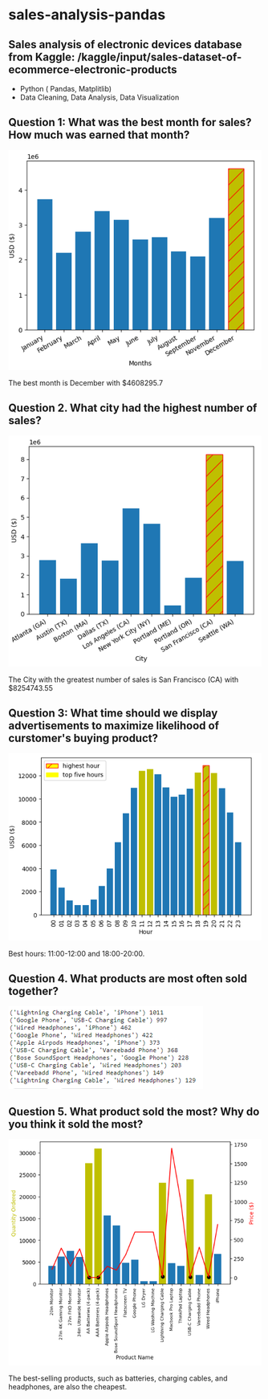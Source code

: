 # sales-analysis-pandas

## Sales analysis of electronic devices database from Kaggle: /kaggle/input/sales-dataset-of-ecommerce-electronic-products

 * Python ( Pandas, Matplitlib)
 * Data Cleaning, Data Analysis, Data Visualization

## Question 1: What was the best month for sales? How much was earned that month?

![plot](./results/Q1.PNG)

The best month is December with $4608295.7

## Question 2. What city had the highest number of sales?

![plot](./results/Q2.PNG)

The City with the greatest number of sales is San Francisco (CA) with $8254743.55

## Question 3: What time should we display advertisements to maximize likelihood of curstomer's buying product?

![plot](./results/Q3.PNG)

Best hours: 11:00-12:00 and 18:00-20:00.

## Question 4. What products are most often sold together?

![plot](./results/Q4.PNG)

## Question 5. What product sold the most? Why do you think it sold the most?

![plot](./results/Q5.PNG)

The best-selling products, such as batteries, charging cables, and headphones, are also the cheapest.
